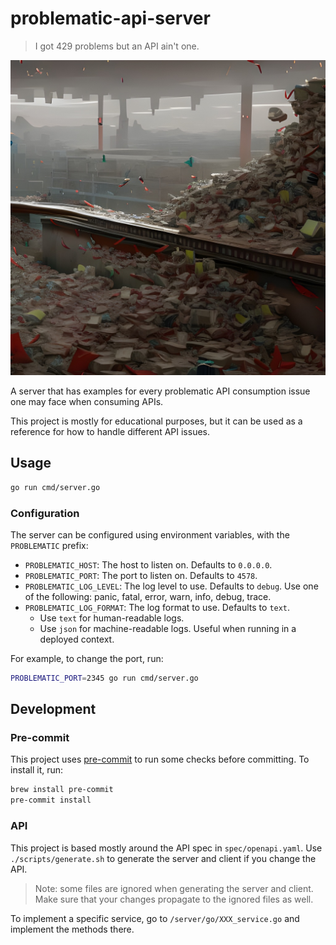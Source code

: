 # problematic-api-server

> I got 429 problems but an API ain't one.

![cover](/assets/cover.jpg "cover")

A server that has examples for every problematic API consumption issue one may
face when consuming APIs.

This project is mostly for educational purposes, but it can be used as a
reference for how to handle different API issues.

## Usage

```sh
go run cmd/server.go
```

### Configuration

The server can be configured using environment variables, with the `PROBLEMATIC`
prefix:

* `PROBLEMATIC_HOST`: The host to listen on. Defaults to `0.0.0.0`.
* `PROBLEMATIC_PORT`: The port to listen on. Defaults to `4578`.
* `PROBLEMATIC_LOG_LEVEL`: The log level to use. Defaults to `debug`. Use one
  of the following: panic, fatal, error, warn, info, debug, trace.
* `PROBLEMATIC_LOG_FORMAT`: The log format to use. Defaults to `text`.
  * Use `text` for human-readable logs.
  * Use `json` for machine-readable logs. Useful when running in a deployed context.

For example, to change the port, run:

```sh
PROBLEMATIC_PORT=2345 go run cmd/server.go
```

## Development

### Pre-commit

This project uses [pre-commit](https://pre-commit.com/) to run some checks
before committing. To install it, run:

```sh
brew install pre-commit
pre-commit install
```

### API

This project is based mostly around the API spec in `spec/openapi.yaml`. Use
`./scripts/generate.sh` to generate the server and client if you change the API.

> Note: some files are ignored when generating the server and client. Make sure
> that your changes propagate to the ignored files as well.

To implement a specific service, go to `/server/go/XXX_service.go` and
implement the methods there.
